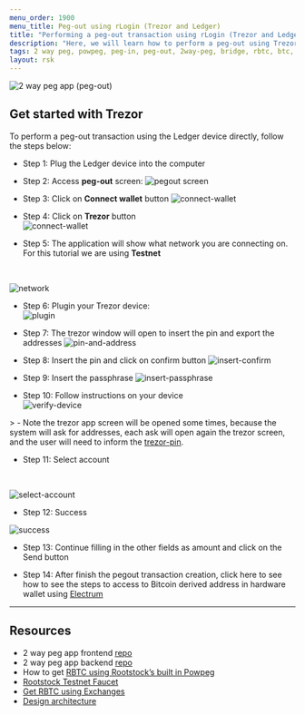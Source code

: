 ```yaml
---
menu_order: 1900
menu_title: Peg-out using rLogin (Trezor and Ledger)
title: "Performing a peg-out transaction using rLogin (Trezor and Ledger)| 2 way peg app Documentation"
description: "Here, we will learn how to perform a peg-out using Trezor."
tags: 2 way peg, powpeg, peg-in, peg-out, 2way-peg, bridge, rbtc, btc, testnet, mainnet, trezor, liquality, leger, guide, setup, integrate, use
layout: rsk
---
```


![2 way peg app (peg-out)](/assets/img/guides/two-way-peg-app/pegout.gif)

## Get started with Trezor

To perform a peg-out transaction using the Ledger device directly, follow the steps below:

* Step 1: Plug the Ledger device into the computer

* Step 2: Access **peg-out** screen:
![pegout screen](/assets/img/guides/two-way-peg-app/using-hd-wallets/acessing-pegout-screen.png)

* Step 3: Click on **Connect wallet** button
![connect-wallet](/assets/img/guides/two-way-peg-app/using-hd-wallets/connect-wallet.png)

* Step 4: Click on **Trezor** button<br/>
![connect-wallet](/assets/img/guides/two-way-peg-app/using-hd-wallets/trezor.png)

* Step 5: The application will show what network you are connecting on. For this tutorial we are using **Testnet** 

<br/>

![network](/assets/img/guides/two-way-peg-app/using-hd-wallets/network.png)

* Step 6: Plugin your Trezor device:<br/>
![plugin](/assets/img/guides/two-way-peg-app/using-hd-wallets/plugin.png)

* Step 7: The trezor window will open to insert the pin and export the addresses
![pin-and-address](/assets/img/guides/two-way-peg-app/using-hd-wallets/pin-and-address.png)

* Step 8: Insert the pin and click on confirm button
![insert-confirm](/assets/img/guides/two-way-peg-app/using-hd-wallets/insert-confirm.png)

* Step 9: Insert the passphrase
![insert-passphrase](/assets/img/guides/two-way-peg-app/using-hd-wallets/pass.png)

* Step 10: Follow instructions on your device <br/>
![verify-device](/assets/img/guides/two-way-peg-app/using-hd-wallets/follow-device.png)

​> - Note the trezor app screen will be opened some times, because the system will ask for addresses, each ask will open again the trezor screen, and the user will need to inform the [trezor-pin](/assets/img/guides/two-way-peg-app/using-hd-wallets/pass.png).

* Step 11: Select account 

<br/>

![select-account](/assets/img/guides/two-way-peg-app/using-hd-wallets/trezor-select-account.png)

* Step 12: Success

![success](/assets/img/guides/two-way-peg-app/using-hd-wallets/trezor-sucess.png)

* Step 13: Continue filling in the other fields as amount and click on the Send button

* Step 14: After finish the pegout transaction creation, click here to see how to see the steps to access to Bitcoin derived address in hardware wallet using [Electrum](/guides/two-way-peg-app/pegout/deriving-electrum)

--- 

## Resources
- 2 way peg app frontend [repo](https://github.com/rsksmart/2wp-app)
- 2 way peg app backend [repo](https://github.com/rsksmart/2wp-api)
- How to get [RBTC using Rootstock’s built in Powpeg](https://developers.rootstock.io/guides/get-crypto-on-rsk/powpeg-btc-rbtc/)
- [Rootstock Testnet Faucet](https://faucet.rootstock.io/)
- [Get RBTC using Exchanges](https://developers.rootstock.io/guides/get-crypto-on-rsk/rbtc-exchanges/)
- [Design architecture](/guides/two-way-peg-app/advanced-operations/design-architecture/)
